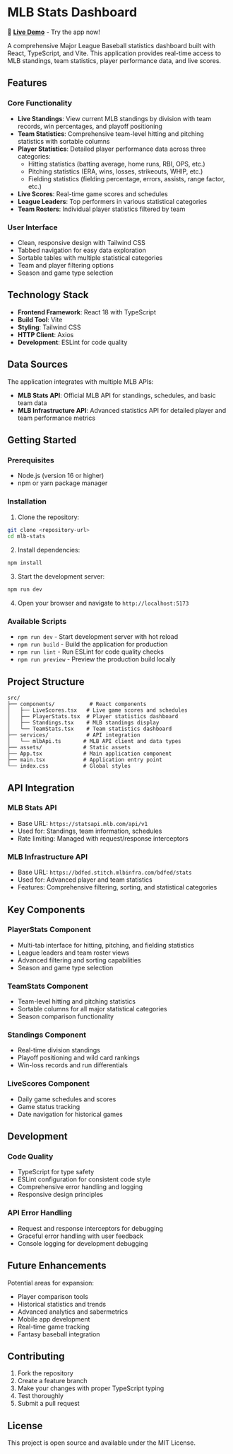# MLB Stats Dashboard

🚀 **[Live Demo](https://mlb-stats-sooty.vercel.app/)** - Try the app now!

A comprehensive Major League Baseball statistics dashboard built with React, TypeScript, and Vite. This application provides real-time access to MLB standings, team statistics, player performance data, and live scores.

## Features

### Core Functionality
- **Live Standings**: View current MLB standings by division with team records, win percentages, and playoff positioning
- **Team Statistics**: Comprehensive team-level hitting and pitching statistics with sortable columns
- **Player Statistics**: Detailed player performance data across three categories:
  - Hitting statistics (batting average, home runs, RBI, OPS, etc.)
  - Pitching statistics (ERA, wins, losses, strikeouts, WHIP, etc.)
  - Fielding statistics (fielding percentage, errors, assists, range factor, etc.)
- **Live Scores**: Real-time game scores and schedules
- **League Leaders**: Top performers in various statistical categories
- **Team Rosters**: Individual player statistics filtered by team

### User Interface
- Clean, responsive design with Tailwind CSS
- Tabbed navigation for easy data exploration
- Sortable tables with multiple statistical categories
- Team and player filtering options
- Season and game type selection

## Technology Stack

- **Frontend Framework**: React 18 with TypeScript
- **Build Tool**: Vite
- **Styling**: Tailwind CSS
- **HTTP Client**: Axios
- **Development**: ESLint for code quality

## Data Sources

The application integrates with multiple MLB APIs:
- **MLB Stats API**: Official MLB API for standings, schedules, and basic team data
- **MLB Infrastructure API**: Advanced statistics API for detailed player and team performance metrics

## Getting Started

### Prerequisites
- Node.js (version 16 or higher)
- npm or yarn package manager

### Installation

1. Clone the repository:
```bash
git clone <repository-url>
cd mlb-stats
```

2. Install dependencies:
```bash
npm install
```

3. Start the development server:
```bash
npm run dev
```

4. Open your browser and navigate to `http://localhost:5173`

### Available Scripts

- `npm run dev` - Start development server with hot reload
- `npm run build` - Build the application for production
- `npm run lint` - Run ESLint for code quality checks
- `npm run preview` - Preview the production build locally

## Project Structure

```
src/
├── components/           # React components
│   ├── LiveScores.tsx   # Live game scores and schedules
│   ├── PlayerStats.tsx  # Player statistics dashboard
│   ├── Standings.tsx    # MLB standings display
│   └── TeamStats.tsx    # Team statistics dashboard
├── services/            # API integration
│   └── mlbApi.ts       # MLB API client and data types
├── assets/             # Static assets
├── App.tsx             # Main application component
├── main.tsx            # Application entry point
└── index.css           # Global styles
```

## API Integration

### MLB Stats API
- Base URL: `https://statsapi.mlb.com/api/v1`
- Used for: Standings, team information, schedules
- Rate limiting: Managed with request/response interceptors

### MLB Infrastructure API
- Base URL: `https://bdfed.stitch.mlbinfra.com/bdfed/stats`
- Used for: Advanced player and team statistics
- Features: Comprehensive filtering, sorting, and statistical categories

## Key Components

### PlayerStats Component
- Multi-tab interface for hitting, pitching, and fielding statistics
- League leaders and team roster views
- Advanced filtering and sorting capabilities
- Season and game type selection

### TeamStats Component
- Team-level hitting and pitching statistics
- Sortable columns for all major statistical categories
- Season comparison functionality

### Standings Component
- Real-time division standings
- Playoff positioning and wild card rankings
- Win-loss records and run differentials

### LiveScores Component
- Daily game schedules and scores
- Game status tracking
- Date navigation for historical games

## Development

### Code Quality
- TypeScript for type safety
- ESLint configuration for consistent code style
- Comprehensive error handling and logging
- Responsive design principles

### API Error Handling
- Request and response interceptors for debugging
- Graceful error handling with user feedback
- Console logging for development debugging

## Future Enhancements

Potential areas for expansion:
- Player comparison tools
- Historical statistics and trends
- Advanced analytics and sabermetrics
- Mobile app development
- Real-time game tracking
- Fantasy baseball integration

## Contributing

1. Fork the repository
2. Create a feature branch
3. Make your changes with proper TypeScript typing
4. Test thoroughly
5. Submit a pull request

## License

This project is open source and available under the MIT License.
